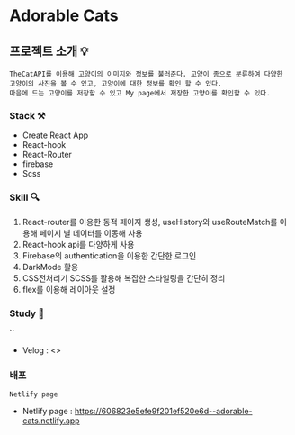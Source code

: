 # Adorable Cats

## 프로젝트 소개 💡

```
TheCatAPI를 이용해 고양이의 이미지와 정보를 불러준다. 고양이 종으로 분류하여 다양한 고양이의 사진을 볼 수 있고, 고양이에 대한 정보를 확인 할 수 있다.
마음에 드는 고양이를 저장할 수 있고 My page에서 저장한 고양이를 확인할 수 있다.
```

### Stack ⚒

- Create React App
- React-hook
- React-Router
- firebase
- Scss

### Skill 🔍

1. React-router를 이용한 동적 페이지 생성, useHistory와 useRouteMatch를 이용해 페이지 별 데이터를 이동해 사용
2. React-hook api를 다양하게 사용
3. Firebase의 authentication을 이용한 간단한 로그인
4. DarkMode 활용
5. CSS전처리기 SCSS를 활용해 복잡한 스타일링을 간단히 정리
6. flex를 이용해 레이아웃 설정

### Study 📌

``

- Velog : <>

### 배포

`Netlify page`

- Netlify page : <https://606823e5efe9f201ef520e6d--adorable-cats.netlify.app>
